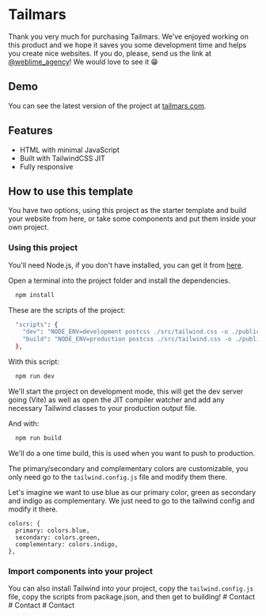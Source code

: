 # Tailmars

Thank you very much for purchasing Tailmars. We've enjoyed working on this product and we hope it saves you some development time and helps you create nice websites.
If you do, please, send us the link at [@weblime_agency](https://twitter.com/@weblime_agency)! We would love to see it 😁

## Demo

You can see the latest version of the project at [tailmars.com](tailmars.com).

## Features

- HTML with minimal JavaScript
- Built with TailwindCSS JIT
- Fully responsive

## How to use this template

You have two options, using this project as the starter template and build your website from here, or take some components and put them inside your own project.

### Using this project

You'll need Node.js, if you don't have installed, you can get it from [here](https://nodejs.org/en/).

Open a terminal into the project folder and install the dependencies.

```bash
  npm install
```

These are the scripts of the project:

```bash
  "scripts": {
    "dev": "NODE_ENV=development postcss ./src/tailwind.css -o ./public/tailwind.css -w --verbose",
    "build": "NODE_ENV=production postcss ./src/tailwind.css -o ./public/tailwind.css"
  },
```

With this script:

```bash
  npm run dev
```

We'll start the project on development mode, this will get the dev server going (Vite) as well as open the JIT compiler watcher and add any necessary Tailwind classes to your production output file.

And with:

```bash
  npm run build
```

We'll do a one time build, this is used when you want to push to production.

The primary/secondary and complementary colors are customizable, you only need go to the `tailwind.config.js` file and modify them there.

Let's imagine we want to use blue as our primary color, green as secondary and indigo as complementary. We just need to go to the tailwind config and modify it there.

```
colors: {
  primary: colors.blue,
  secondary: colors.green,
  complementary: colors.indigo,
},
```

### Import components into your project

You can also install Tailwind into your project, copy the `tailwind.config.js` file, copy the scripts from package.json, and then get to building!
#   C o n t a c t  
 #   C o n t a c t  
 #   C o n t a c t  
 